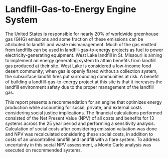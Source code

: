 # Landfill-Gas-to-Energy Engine System

The United States is responsible for nearly 20% of worldwide greenhouse gas (GHG) emissions and some fraction of these emissions can be attributed to landfill and waste mismanagement. Much of the gas emitted from landfills can be used in landfill-gas-to-energy projects as fuel to power electricity-generating equipment. West Lake landfill in St. Missouri is aiming to implement an energy generating system to attain benefits from landfill gas produced at their site. West Lake is considered a low-income food desert community; when gas is openly flared without a collection system, the subsurface landfill fires put surrounding communities at risk. A benefit of building a landfill-gas-to-energy project at this site is that it increases the landfill environment safety due to the proper management of the landfill gas.

This report presents a recommendation for an engine that optimizes energy production while accounting for social, private, and external costs considering social justice implications. The financial calculations performed consisted of the Net Present Value (NPV) of all costs and benefits for 13 systems across the 25 year period and performing a sensitivity analysis. Calculation of social costs after considering emission valuation was done and NPV was recalculated considering these social costs, in addition to costs of an uncontrolled landfill and landfill with a flare system. To address uncertainty in this social NPV assessment, a Monte Carlo analysis was executed on recommended systems.

